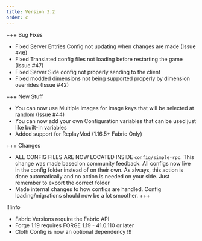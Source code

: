 ```yaml
---
title: Version 3.2
order: c
---
```


+++ Bug Fixes
* Fixed Server Entries Config not updating when changes are made (Issue #46)
* Fixed Translated config files not loading before restarting the game (Issue #47)
* Fixed Server Side config not properly sending to the client
* Fixed modded dimensions not being supported properly by dimension overrides (Issue #42)

+++ New Stuff
* You can now use Multiple images for image keys that will be selected at random (Issue #44)
* You can now add your own Configuration variables that can be used just like built-in variables
* Added support for ReplayMod (1.16.5+ Fabric Only)

+++ Changes
* ALL CONFIG FILES ARE NOW LOCATED INSIDE `config/simple-rpc`. This change was made based on community feedback. All configs now live in the config folder instead of on their own. As always, this action is done automatically and no action is needed on your side. Just remember to export the correct folder
* Made internal changes to how configs are handled. Config loading/migrations should now be a lot smoother.
+++

!!!info
* Fabric Versions require the Fabric API
* Forge 1.19 requires FORGE 1.19 - 41.0.110 or later
* Cloth Config is now an optional dependency
!!!
